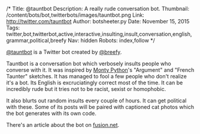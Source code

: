 /*
Title: @tauntbot
Description: A really rude conversation bot.
Thumbnail: /content/bots/bot,twitterbots/images/tauntbot.png
Link: http://twitter.com/tauntbot
Author: botsheeter.py
Date: November 15, 2015
Tags: twitter,bot,twitterbot,active,interactive,insulting,insult,conversation,english,grammar,political,breefy
Nav: hidden
Robots: index,follow
*/

[@tauntbot](https://twitter.com/tauntbot) is a Twitter bot created by [@breefy](https://twitter.com/breefy). 

Tauntbot is a conversation bot which verbosely insults people who converse with it. It was inspired by [Monty Python](https://en.wikipedia.org/wiki/Monty_Python)'s "Argument" and "French Taunter" sketches. It has managed to fool a few people who don't realize it's a bot. Its English is excruciatingly correct most of the time. It can be incredibly rude but it tries not to be racist, sexist or homophobic.

It also blurts out random insults every couple of hours. It can get political with these. Some of its posts will be paired with captioned cat photos which the bot generates with its own code. 

There's an article about the bot on [fusion.net](http://fusion.net/story/208920/tauntbot-twitter-bot-insults-you/).
